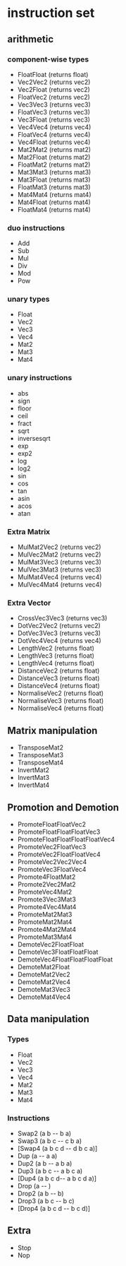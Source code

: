# instruction set
## arithmetic
### component-wise types
- FloatFloat (returns float)
- Vec2Vec2 (returns vec2)
- Vec2Float (returns vec2)
- FloatVec2 (returns vec2)
- Vec3Vec3 (returns vec3)
- FloatVec3 (returns vec3)
- Vec3Float (returns vec3)
- Vec4Vec4 (returns vec4)
- FloatVec4 (returns vec4)
- Vec4Float (returns vec4)
- Mat2Mat2 (returns mat2)
- Mat2Float (returns mat2)
- FloatMat2 (returns mat2)
- Mat3Mat3 (returns mat3)
- Mat3Float (returns mat3)
- FloatMat3 (returns mat3)
- Mat4Mat4 (returns mat4)
- Mat4Float (returns mat4)
- FloatMat4 (returns mat4)
### duo instructions
- Add
- Sub
- Mul
- Div
- Mod
- Pow
### unary types
- Float
- Vec2
- Vec3
- Vec4
- Mat2
- Mat3
- Mat4
### unary instructions
- abs
- sign
- floor
- ceil
- fract
- sqrt
- inversesqrt
- exp
- exp2
- log
- log2
- sin
- cos
- tan
- asin
- acos
- atan
### Extra Matrix
- MulMat2Vec2 (returns vec2)
- MulVec2Mat2 (returns vec2)
- MulMat3Vec3 (returns vec3)
- MulVec3Mat3 (returns vec3)
- MulMat4Vec4 (returns vec4)
- MulVec4Mat4 (returns vec4)
### Extra Vector
- CrossVec3Vec3 (returns vec3)
- DotVec2Vec2 (returns vec2)
- DotVec3Vec3 (returns vec3)
- DotVec4Vec4 (returns vec4)
- LengthVec2 (returns float)
- LengthVec3 (returns float)
- LengthVec4 (returns float)
- DistanceVec2 (returns float)
- DistanceVec3 (returns float)
- DistanceVec4 (returns float)
- NormaliseVec2 (returns float)
- NormaliseVec3 (returns float)
- NormaliseVec4 (returns float)
## Matrix manipulation
- TransposeMat2
- TransposeMat3
- TransposeMat4
- InvertMat2
- InvertMat3
- InvertMat4
## Promotion and Demotion
- PromoteFloatFloatVec2
- PromoteFloatFloatFloatVec3
- PromoteFloatFloatFloatFloatVec4
- PromoteVec2FloatVec3
- PromoteVec2FloatFloatVec4
- PromoteVec2Vec2Vec4
- PromoteVec3FloatVec4
- Promote4FloatMat2
- Promote2Vec2Mat2
- PromoteVec4Mat2
- Promote3Vec3Mat3
- Promote4Vec4Mat4
- PromoteMat2Mat3
- PromoteMat2Mat4
- Promote4Mat2Mat4
- PromoteMat3Mat4
- DemoteVec2FloatFloat
- DemoteVec3FloatFloatFloat
- DemoteVec4FloatFloatFloatFloat
- DemoteMat2Float
- DemoteMat2Vec2
- DemoteMat2Vec4
- DemoteMat3Vec3
- DemoteMat4Vec4
## Data manipulation
### Types
- Float
- Vec2
- Vec3
- Vec4
- Mat2
- Mat3
- Mat4
### Instructions
- Swap2 (a b -- b a)
- Swap3 (a b c -- c b a)
- [Swap4 (a b c d -- d b c a)]
- Dup (a -- a a)
- Dup2 (a b -- a b a)
- Dup3 (a b c -- a b c a)
- [Dup4 (a b c d-- a b c d a)]
- Drop (a -- )
- Drop2 (a b -- b)
- Drop3 (a b c -- b c)
- [Drop4 (a b c d -- b c d)]
## Extra
- Stop
- Nop